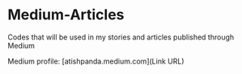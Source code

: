 # Medium-Articles

Codes that will be used in my stories and articles published through Medium

Medium profile: [atishpanda.medium.com](Link URL)
